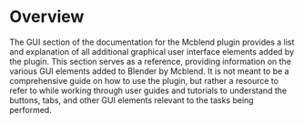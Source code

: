 # Overview

The GUI section of the documentation for the Mcblend plugin provides a list and explanation of all additional graphical user interface elements added by the plugin. This section serves as a reference, providing information on the various GUI elements added to Blender by Mcblend. It is not meant to be a comprehensive guide on how to use the plugin, but rather a resource to refer to while working through user guides and tutorials to understand the buttons, tabs, and other GUI elements relevant to the tasks being performed.
